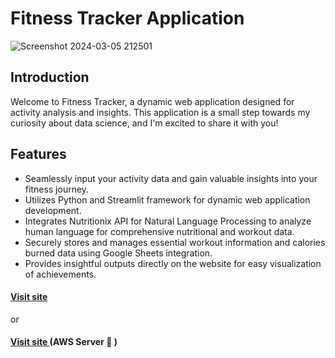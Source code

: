 # Fitness Tracker Application 

![Screenshot 2024-03-05 212501](https://github.com/Sridhar-GitH/Fitness-Tracker/assets/142201616/9af8a13d-a809-43d8-9691-aa9611be78df)


## Introduction

Welcome to Fitness Tracker, a dynamic web application designed for activity analysis and insights. This application is a small step towards my curiosity about data science, and I'm excited to share it with you!

## Features

- Seamlessly input your activity data and gain valuable insights into your fitness journey.
- Utilizes Python and Streamlit framework for dynamic web application development.
- Integrates Nutritionix API for Natural Language Processing to analyze human language for comprehensive nutritional and workout data.
- Securely stores and manages essential workout information and calories burned data using Google Sheets integration.
- Provides insightful outputs directly on the website for easy visualization of achievements.

#### <a href="https://fitness-tracker-yxox.onrender.com/"> Visit site </a>
or
#### <a href="http://54.227.116.222:8501/"> Visit site </a> (AWS Server 🤫 )
